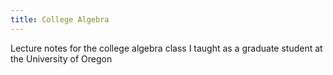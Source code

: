 ```yaml
---
title: College Algebra
---
```


Lecture notes for the college algebra class I taught as a graduate student at
the University of Oregon
